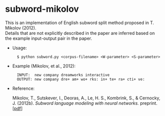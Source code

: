 # subword-mikolov
This is an implementation of English subword split method proposed in T. Mikolov (2012).  
Details that are not explicitly described in the paper are inferred based on the example input-output pair in the paper.

* Usage:

		$ python subword.py <corpus-filename> <W-parameter> <S-parameter>
		
* Example (Mikolov, et al., 2012):
		
		INPUT:	new company dreamworks interactive
		OUTPUT:	new company dre+ am+ wo+ rks: in+ te+ ra+ cti+ ve:

* Reference:

	Mikolov, T., Sutskever, I., Deoras, A., Le, H. S., Kombrink, S., & Cernocky, J. (2012b). *Subword language modeling with neural networks.* preprint. [[pdf](http://www.fit.vutbr.cz/~imikolov/rnnlm/char.pdf)]
